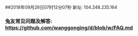 ##2018年09月28日07时12分07秒 新址: 104.248.235.164
### 兔友常见问题及解答: https://github.com/wanggonging/d/blob/w/FAQ.md
